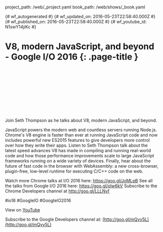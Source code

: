 project_path: /web/_project.yaml
book_path: /web/shows/_book.yaml

{# wf_autogenerated #}
{# wf_updated_on: 2016-05-23T22:58:40.000Z #}
{# wf_published_on: 2016-05-23T22:58:40.000Z #}
{# wf_youtube_id: N1swY14jiKc #}

# V8, modern JavaScript, and beyond - Google I/O 2016 {: .page-title }


<div class="video-wrapper">
  <iframe class="devsite-embedded-youtube-video" data-video-id="N1swY14jiKc"
          data-autohide="1" data-showinfo="0" frameborder="0" allowfullscreen>
  </iframe>
</div>

Join Seth Thompson as he talks about V8, modern JavaScript, and beyond.

JavaScript powers the modern web and countless servers running Node.js. Chrome&#x27;s V8 engine is faster than ever at running JavaScript code and now includes powerful new ES2015 features to give developers more control over how they write their apps. Listen to Seth Thompson talk about the latest speed advances V8 has made in compiling and running real-world code and how those performance improvements scale to large JavaScript frameworks running on a wide variety of devices. Finally, hear about the future of fast code in the browser with WebAssembly: a new cross-browser, plugin-free, low-level runtime for executing C/C++ code on the web.

Watch more Chrome talks at I/O 2016 here: https://goo.gl/JoMLpB 
See all the talks from Google I/O 2016 here: https://goo.gl/olw6kV
Subscribe to the Chrome Developers channel at http://goo.gl/LLLNvf 

#io16 #GoogleIO #GoogleIO2016

View on [YouTube](https://youtu.be/N1swY14jiKc)

Subscribe to the Google Developers channel at: [http://goo.gl/mQyv5L](http://goo.gl/mQyv5L)
